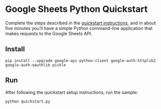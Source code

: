 # Google Sheets Python Quickstart

Complete the steps described in the [quickstart instructions](
https://developers.google.com/sheets/api/quickstart/python), and in about five
minutes you'll have a simple Python command-line application that makes
requests to the Google Sheets API.

## Install

```
pip install --upgrade google-api-python-client google-auth-httplib2 google-auth-oauthlib pickle
```


## Run

After following the quickstart setup instructions, run the sample:

```
python quickstart.py
```
